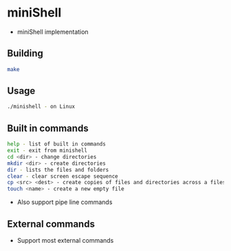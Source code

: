 # miniShell
* miniShell implementation

## Building
```bash
make
```

## Usage
```bash
./minishell - on Linux
```

## Built in commands
```bash
help - list of built in commands
exit - exit from minishell
cd <dir> - change directories
mkdir <dir> - create directories
dir - lists the files and folders
clear - clear screen escape sequence
cp <src> <dest> - create copies of files and directories across a filesystem
touch <name> - create a new empty file
```

* Also support pipe line commands

## External commands
* Support most external commands
